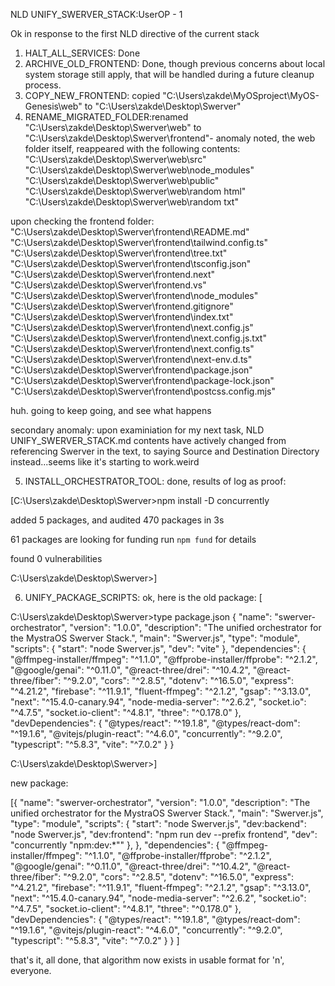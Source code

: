 NLD UNIFY_SWERVER_STACK:UserOP - 1

Ok in response to the first NLD directive of the current stack

1. HALT_ALL_SERVICES: Done
2. ARCHIVE_OLD_FRONTEND: Done, though previous concerns about local system storage still apply, that will be handled during a future cleanup process.
3. COPY_NEW_FRONTEND: copied "C:\Users\zakde\MyOSproject\MyOS-Genesis\web" to 
"C:\Users\zakde\Desktop\Swerver"
4. RENAME_MIGRATED_FOLDER:renamed "C:\Users\zakde\Desktop\Swerver\web" to "C:\Users\zakde\Desktop\Swerver\frontend"- anomaly noted, the web folder itself, reappeared with the following contents:
"C:\Users\zakde\Desktop\Swerver\web\src"
"C:\Users\zakde\Desktop\Swerver\web\node_modules"
"C:\Users\zakde\Desktop\Swerver\web\public"
"C:\Users\zakde\Desktop\Swerver\web\random html"
"C:\Users\zakde\Desktop\Swerver\web\random txt"

upon checking the frontend folder:
"C:\Users\zakde\Desktop\Swerver\frontend\README.md"
"C:\Users\zakde\Desktop\Swerver\frontend\tailwind.config.ts"
"C:\Users\zakde\Desktop\Swerver\frontend\tree.txt"
"C:\Users\zakde\Desktop\Swerver\frontend\tsconfig.json"
"C:\Users\zakde\Desktop\Swerver\frontend\.next"
"C:\Users\zakde\Desktop\Swerver\frontend\.vs"
"C:\Users\zakde\Desktop\Swerver\frontend\node_modules"
"C:\Users\zakde\Desktop\Swerver\frontend\.gitignore"
"C:\Users\zakde\Desktop\Swerver\frontend\index.txt"
"C:\Users\zakde\Desktop\Swerver\frontend\next.config.js"
"C:\Users\zakde\Desktop\Swerver\frontend\next.config.js.txt"
"C:\Users\zakde\Desktop\Swerver\frontend\next.config.ts"
"C:\Users\zakde\Desktop\Swerver\frontend\next-env.d.ts"
"C:\Users\zakde\Desktop\Swerver\frontend\package.json"
"C:\Users\zakde\Desktop\Swerver\frontend\package-lock.json"
"C:\Users\zakde\Desktop\Swerver\frontend\postcss.config.mjs"

huh. going to keep going, and see what happens

secondary anomaly: upon examiniation for my next task, NLD UNIFY_SWERVER_STACK.md contents have actively changed from referencing Swerver in the text, to saying Source and Destination Directory instead...seems like it's starting to work.weird

5. INSTALL_ORCHESTRATOR_TOOL: done, results of log as proof:

[C:\Users\zakde\Desktop\Swerver>npm install -D concurrently

added 5 packages, and audited 470 packages in 3s

61 packages are looking for funding
  run `npm fund` for details

found 0 vulnerabilities

C:\Users\zakde\Desktop\Swerver>]

6. UNIFY_PACKAGE_SCRIPTS: ok, here is the old package:
[

C:\Users\zakde\Desktop\Swerver>type package.json
{
  "name": "swerver-orchestrator",
  "version": "1.0.0",
  "description": "The unified orchestrator for the MystraOS Swerver Stack.",
  "main": "Swerver.js",
  "type": "module",
  "scripts": {
    "start": "node Swerver.js",
    "dev": "vite"
  },
  "dependencies": {
    "@ffmpeg-installer/ffmpeg": "^1.1.0",
    "@ffprobe-installer/ffprobe": "^2.1.2",
    "@google/genai": "^0.11.0",
    "@react-three/drei": "^10.4.2",
    "@react-three/fiber": "^9.2.0",
    "cors": "^2.8.5",
    "dotenv": "^16.5.0",
    "express": "^4.21.2",
    "firebase": "^11.9.1",
    "fluent-ffmpeg": "^2.1.2",
    "gsap": "^3.13.0",
    "next": "^15.4.0-canary.94",
    "node-media-server": "^2.6.2",
    "socket.io": "^4.7.5",
    "socket.io-client": "^4.8.1",
    "three": "^0.178.0"
  },
  "devDependencies": {
    "@types/react": "^19.1.8",
    "@types/react-dom": "^19.1.6",
    "@vitejs/plugin-react": "^4.6.0",
    "concurrently": "^9.2.0",
    "typescript": "^5.8.3",
    "vite": "^7.0.2"
  }
}

C:\Users\zakde\Desktop\Swerver>]

new package:

[{
  "name": "swerver-orchestrator",
  "version": "1.0.0",
  "description": "The unified orchestrator for the MystraOS Swerver Stack.",
  "main": "Swerver.js",
  "type": "module",
  "scripts": {
  "start": "node Swerver.js",
  "dev:backend": "node Swerver.js",
  "dev:frontend": "npm run dev --prefix frontend",
  "dev": "concurrently \"npm:dev:*\""
},
  },
  "dependencies": {
    "@ffmpeg-installer/ffmpeg": "^1.1.0",
    "@ffprobe-installer/ffprobe": "^2.1.2",
    "@google/genai": "^0.11.0",
    "@react-three/drei": "^10.4.2",
    "@react-three/fiber": "^9.2.0",
    "cors": "^2.8.5",
    "dotenv": "^16.5.0",
    "express": "^4.21.2",
    "firebase": "^11.9.1",
    "fluent-ffmpeg": "^2.1.2",
    "gsap": "^3.13.0",
    "next": "^15.4.0-canary.94",
    "node-media-server": "^2.6.2",
    "socket.io": "^4.7.5",
    "socket.io-client": "^4.8.1",
    "three": "^0.178.0"
  },
  "devDependencies": {
    "@types/react": "^19.1.8",
    "@types/react-dom": "^19.1.6",
    "@vitejs/plugin-react": "^4.6.0",
    "concurrently": "^9.2.0",
    "typescript": "^5.8.3",
    "vite": "^7.0.2"
  }
}
]

that's it, all done, that algorithm now exists in usable format for 'n', everyone.